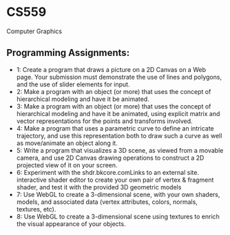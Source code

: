 # CS559
Computer Graphics


## Programming Assignments: 
- 1: Create a program that draws a picture on a 2D Canvas on a Web page. Your submission must demonstrate the use of lines and polygons, and the use of slider elements for input.
- 2: Make a program with an object (or more) that uses the concept of hierarchical modeling and have it be animated.
- 3: Make a program with an object (or more) that uses the concept of hierarchical modeling and have it be animated, using explicit matrix and vector representations for the points and transforms involved.
- 4: Make a program that uses a parametric curve to define an intricate trajectory, and use this representation both to draw such a curve as well as move/animate an object along it.
- 5: Write a program that visualizes a 3D scene, as viewed from a movable camera, and use 2D Canvas drawing operations to construct a 2D projected view of it on your screen.
- 6: Experiment with the shdr.bkcore.comLinks to an external site. interactive shader editor to create your own pair of vertex & fragment shader, and test it with the provided 3D geometric models
- 7: Use WebGL to create a 3-dimensional scene, with your own shaders, models, and associated data (vertex attributes, colors, normals, textures, etc).
- 8: Use WebGL to create a 3-dimensional scene using textures to enrich the visual appearance of your objects.
